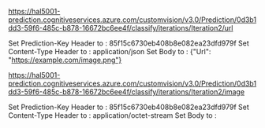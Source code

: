 https://hal5001-prediction.cognitiveservices.azure.com/customvision/v3.0/Prediction/0d3b1dd3-59f6-485c-b878-16672bc6ee4f/classify/iterations/Iteration2/url


Set Prediction-Key Header to : 85f15c6730eb408b8e082ea23dfd979f
Set Content-Type Header to : application/json
Set Body to : {"Url": "https://example.com/image.png"}


https://hal5001-prediction.cognitiveservices.azure.com/customvision/v3.0/Prediction/0d3b1dd3-59f6-485c-b878-16672bc6ee4f/classify/iterations/Iteration2/image


Set Prediction-Key Header to : 85f15c6730eb408b8e082ea23dfd979f
Set Content-Type Header to : application/octet-stream
Set Body to : <image file>